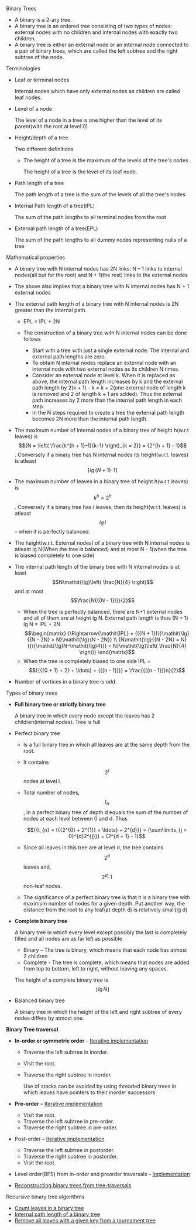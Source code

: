 Binary Trees

- A binary is a 2-ary tree.
- A binary tree is an ordered tree consisting of two types of nodes:
  external nodes with no children and internal nodes with exactly two
  children.
- A binary tree is either an external node or an internal node connected
  to a pair of binary trees, which are called the left subtree and the
  right subtree of the node.

Terminologies

- Leaf or terminal nodes

  Internal nodes which have only external nodes as children are called
  leaf nodes.

- Level of a node

  The level of a node in a tree is one higher than the level of its
  parent(with the root at level 0)

- Height/depth of a tree

  Two different definitions

  - The height of a tree is the maximum of the levels of the tree's
    nodes

    The height of a tree is the level of its leaf node.

- Path length of a tree

  The path length of a tree is the sum of the levels of all the tree's
  nodes

- Internal Path length of a tree(IPL)

  The sum of the path lengths to all terminal nodes from the root

- External path length of a tree(EPL)

  The sum of the path lengths to all dummy nodes representing nulls of a
  tree

Mathematical properties

- A binary tree with N internal nodes has 2N links: N – 1 links to
  internal nodes(all but for the root) and N + 1(the rest) links to the
  external nodes

- The above also implies that a binary tree with N internal nodes has
  N + 1 external nodes

- The external path length of a binary tree with N internal nodes is 2N
  greater than the internal path.

  - EPL = IPL + 2N

  - The construction of a binary tree with N internal nodes can be done
    follows

    - Start with a tree with just a single external node. The internal
      and external path lengths are zero.
    - To obtain N internal nodes replace an external node with an
      internal node with two external nodes as its children N times.
    - Consider an external node at level k. When it is replaced as
      above, the internal path length increases by k and the external
      path length by 2(k + 1) – k = k + 2(one external node of length k
      is removed and 2 of length k + 1 are added). Thus the external
      path increases by 2 more than the internal path length in each
      step.
    - In the N steps required to create a tree the external path length
      becomes 2N more than the internal path length.

- The maximum number of internal nodes of a binary tree of height
  h(w.r.t leaves) is
  $${N = \left( \frac{k^{h + 1}–1}{k–1} \right)_{k = 2}} = {2^{h + 1} - 1}$$.
  Conversely if a binary tree has N internal nodes its height(w.r.t.
  leaves) is atleast$$\lceil{\mathit{\lg}{({N + 1})}–1}\rceil$$

- The maximum number of leaves in a binary tree of height *h*(w.r.t
  leaves) is$$k^{h} = 2^{h}$$. Conversely if a binary tree has *l*
  leaves, then its height(w.r.t. leaves) is atleast$$\mathit{\lg}l$$–
  when it is perfectly balanced.

- The height(w.r.t. External nodes) of a binary tree with N internal
  nodes is atleast lg N(When the tree is balanced) and at most N –
  1(when the tree is biased completely to one side)

- The internal path length of the binary tree with N internal nodes is
  at least$$N\mathit{\lg}\left( \frac{N}{4} \right)$$ and at
  most$$\frac{N{({N - 1})}}{2}$$

  - When the tree is perfectly balanced, there are N+1 external nodes
    and all of them are at height lg N. External path length is thus
    (N + 1) lg N = IPL + 2N$$\begin{matrix}
    {\Rightarrow{\mathit{IPL} = {({N + 1})}}\mathit{\lg}{{N - 2N} > N}\mathit{\lg}{N - 2N}} \\
    {N\mathit{\lg}{{N - 2N} = N}{{({\mathit{\lg}N–\mathit{\lg}4})} = N}\mathit{\lg}\left( \frac{N}{4} \right)}
    \end{matrix}$$
  - When the tree is completely biased to one side IPL =
    $${{{{0 + 1} + 2} + \ldots} + {({n - 1})}} = \frac{{({n - 1})}n}{2}$$

- Number of vertices in a binary tree is odd.

Types of binary trees

- **Full binary tree or strictly binary tree**

  A binary tree in which every node except the leaves has 2
  children(internal nodes). Tree is full

- Perfect binary tree

  - Is a full binary tree in which all leaves are at the same depth from
    the root.

  - It contains$$2^{l}$$nodes at level l.

  - Total number of nodes,$$t_{n}$$, in a perfect binary tree of depth d
    equals the sum of the number of nodes at each level between 0 and d.
    Thus

    $${{t_{n} = {{{2^{0} + 2^{1}} + \ldots} + 2^{d}}} = {\sum\limits_{j = 0}^{d}2^{j}}} = {2^{d + 1} - 1}$$

  - Since all leaves in this tree are at level d, the tree
    contains$$2^{d}$$leaves and,$$2^{d}–1$$non-leaf nodes.

  - The significance of a perfect binary tree is that it is a binary
    tree with maximum number of nodes for a given depth. Put another
    way, the distance from the root to any leaf(at depth d) is
    relatively small(lg d)

- <span id="anchor"></span>**Complete binary tree**

  A binary tree in which every level except possibly the last is
  completely filled and all nodes are as far left as possible

  - Binary – The tree is binary, which means that each node has atmost 2
    children
  - Complete - The tree is complete, which means that nodes are added
    from top to bottom, left to right, without leaving any spaces.

  The height of a complete binary tree
  is$$\left\lfloor {\mathit{\lg}N} \right\rfloor$$

- Balanced binary tree

  A binary tree in which the height of the left and right subtree of
  every nodes differs by atmost one.

**Binary Tree traversal**

- **In-order or symmetric order** – [Iterative implementation
  ](Eclipse%20C++%20Workspace/5.82-InorderIterative/inOrderIterative.h)

  - Traverse the left subtree in inorder.

  - Visit the root.

  - Traverse the right subtree in inorder.

    Use of stacks can be avoided by using threaded binary trees in which
    leaves have pointers to their inorder successors

- **Pre-order** – [Iterative
  i](Eclipse%20C++%20Workspace/PreOrder/preOrder.h)[mplementation](Eclipse%20C++%20Workspace/PreOrder/preOrder.h)

  - Visit the root.
  - Traverse the left subtree in pre-order.
  - Traverse the right subtree in pre-order.

- Post-order –
  [It](Eclipse%20C++%20Workspace/5.83-PostOrderIterative/postOrderIterative.h)[erative
  implementation](Eclipse%20C++%20Workspace/5.83-PostOrderIterative/postOrderIterative.h)

  - Traverse the left subtree in postorder.
  - Traverse the right subtree in postorder.
  - Visit the root.

- Level order(BFS) from in-order and preorder traversals –
  [Implementation](Eclipse%20C++%20Workspace/5.84-InPreToLevel/inPreToLevel.h)

- [Reconstructing binary trees from
  tree-traversals](Reconstructing%20binary%20trees%20from%20tree-traversals.md)

Recursive binary tree algorithms

- [Count leaves in a binary
  tree](../../../../../G:/kempa/Dropbox/Notes/Programming,%20Data%20Structures%20and%20Algorithms/Algorithms%20in%20C++,%20Parts%201-4~%20Fundamentals,%20Data%20Structure,%20Sorting,%20Searching%20-%203rd%20Edition%20-%20Sedgewick/Exercises/5.86%20-%20Count%20leaves%20in%20a%20binary%20tree/countLeaves.h)
- [Internal path
  lengt](../../../../../G:/kempa/Dropbox/Notes/Programming,%20Data%20Structures%20and%20Algorithms/Algorithms%20in%20C++,%20Parts%201-4~%20Fundamentals,%20Data%20Structure,%20Sorting,%20Searching%20-%203rd%20Edition%20-%20Sedgewick/Exercises/5.88%20-%20Internal%20path%20length%20of%20a%20binary%20tree/internalPathLength.h)[h](../../../../../G:/kempa/Dropbox/Notes/Programming,%20Data%20Structures%20and%20Algorithms/Algorithms%20in%20C++,%20Parts%201-4~%20Fundamentals,%20Data%20Structure,%20Sorting,%20Searching%20-%203rd%20Edition%20-%20Sedgewick/Exercises/5.88%20-%20Internal%20path%20length%20of%20a%20binary%20tree/internalPathLength.h)[
  of a binary
  tree](../../../../../G:/kempa/Dropbox/Notes/Programming,%20Data%20Structures%20and%20Algorithms/Algorithms%20in%20C++,%20Parts%201-4~%20Fundamentals,%20Data%20Structure,%20Sorting,%20Searching%20-%203rd%20Edition%20-%20Sedgewick/Exercises/5.88%20-%20Internal%20path%20length%20of%20a%20binary%20tree/internalPathLength.h)
- [Remove all leaves with a given key from a tournament
  tree](../../../../../G:/kempa/Dropbox/Notes/Programming,%20Data%20Structures%20and%20Algorithms/Algorithms%20in%20C++,%20Parts%201-4~%20Fundamentals,%20Data%20Structure,%20Sorting,%20Searching%20-%203rd%20Edition%20-%20Sedgewick/Exercises/5.91%20-%20Delete%20leaves%20of%20a%20tournament%20that%20match%20a%20given%20value/removeFromTournament.h)
